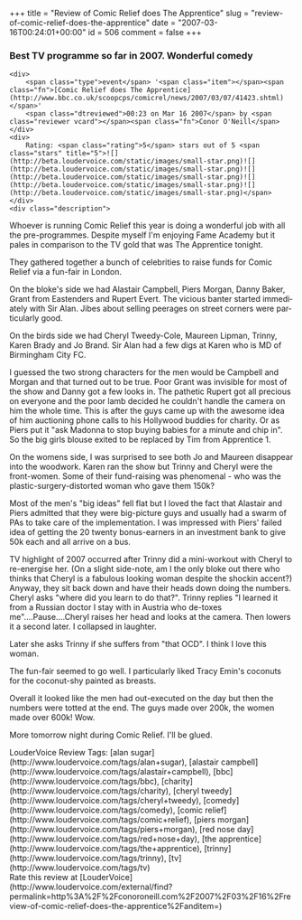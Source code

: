 +++
title = "Review of Comic Relief does The Apprentice"
slug = "review-of-comic-relief-does-the-apprentice"
date = "2007-03-16T00:24:01+00:00"
id = 506
comment = false
+++

<div lang="en" class="hreview">

### Best TV programme so far in 2007\. Wonderful comedy

    <div>
        <span class="type">event</span> '<span class="item"></span><span class="fn">[Comic Relief does The Apprentice](http://www.bbc.co.uk/scoopcps/comicrel/news/2007/03/07/41423.shtml)</span>'
        <span class="dtreviewed">00:23 on Mar 16 2007</span> by <span class="reviewer vcard"></span><span class="fn">Conor O'Neill</span>
    </div>
    <div>
        Rating: <span class="rating">5</span> stars out of 5 <span class="stars" title="5">![](http://beta.loudervoice.com/static/images/small-star.png)![](http://beta.loudervoice.com/static/images/small-star.png)![](http://beta.loudervoice.com/static/images/small-star.png)![](http://beta.loudervoice.com/static/images/small-star.png)![](http://beta.loudervoice.com/static/images/small-star.png)</span>
    </div>
    <div class="description">

Whoever is running Comic Relief this year is doing a wonderful job with all the pre-programmes. Despite myself I'm enjoying Fame Academy but it pales in comparison to the TV gold that was The Apprentice tonight.

They gathered together a bunch of celebrities to raise funds for Comic Relief via a fun-fair in London.

On the bloke's side we had Alastair Campbell, Piers Morgan, Danny Baker, Grant from Eastenders and Rupert Evert. The vicious banter started immediately with Sir Alan. Jibes about selling peerages on street corners were particularly good.

On the birds side we had Cheryl Tweedy-Cole, Maureen Lipman, Trinny, Karen Brady and Jo Brand. Sir Alan had a few digs at Karen who is MD of Birmingham City FC.

I guessed the two strong characters for the men would be Campbell and Morgan and that turned out to be true. Poor Grant was invisible for most of the show and Danny got a few looks in. The pathetic Rupert got all precious on everyone and the poor lamb decided he couldn't handle the camera on him the whole time. This is after the guys came up with the awesome idea of him auctioning phone calls to his Hollywood buddies for charity. Or as Piers put it "ask Madonna to stop buying babies for a minute and chip in". So the big girls blouse exited to be replaced by Tim from Apprentice 1.

On the womens side, I was surprised to see both Jo and Maureen disappear into the woodwork. Karen ran the show but Trinny and Cheryl were the front-women. Some of their fund-raising was phenomenal - who was the plastic-surgery-distorted woman who gave them 150k?

Most of the men's "big ideas" fell flat but I loved the fact that Alastair and Piers admitted that they were big-picture guys and usually had a swarm of PAs to take care of the implementation. I was impressed with Piers' failed idea of getting the 20 twenty bonus-earners in an investment bank to give 50k each and all arrive on a bus.

TV highlight of 2007 occurred after Trinny did a mini-workout with Cheryl to re-energise her. (On a slight side-note, am I the only bloke out there who thinks that Cheryl is a fabulous looking woman despite the shockin accent?) Anyway, they sit back down and have their heads down doing the numbers. Cheryl asks "where did you learn to do that?". Trinny replies "I learned it from a Russian doctor I stay with in Austria who de-toxes me"....Pause....Cheryl raises her head and looks at the camera. Then lowers it a second later. I collapsed in laughter.

Later she asks Trinny if she suffers from "that OCD". I think I love this woman.

The fun-fair seemed to go well. I particularly liked Tracy Emin's coconuts for the coconut-shy painted as breasts.

Overall it looked like the men had out-executed on the day but then the numbers were totted at the end. The guys made over 200k, the women made over 600k! Wow.

More tomorrow night during Comic Relief. I'll be glued.
</div>
    <div class="review_tags">LouderVoice Review Tags: [alan sugar](http://www.loudervoice.com/tags/alan+sugar), [alastair campbell](http://www.loudervoice.com/tags/alastair+campbell), [bbc](http://www.loudervoice.com/tags/bbc), [charity](http://www.loudervoice.com/tags/charity), [cheryl tweedy](http://www.loudervoice.com/tags/cheryl+tweedy), [comedy](http://www.loudervoice.com/tags/comedy), [comic relief](http://www.loudervoice.com/tags/comic+relief), [piers morgan](http://www.loudervoice.com/tags/piers+morgan), [red nose day](http://www.loudervoice.com/tags/red+nose+day), [the apprentice](http://www.loudervoice.com/tags/the+apprentice), [trinny](http://www.loudervoice.com/tags/trinny), [tv](http://www.loudervoice.com/tags/tv)</div>
    <div class="rate">Rate this review at [LouderVoice](http://www.loudervoice.com/external/find?permalink=http%3A%2F%2Fconoroneill.com%2F2007%2F03%2F16%2Freview-of-comic-relief-does-the-apprentice%2Fanditem=)</div>
</div>
